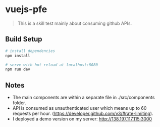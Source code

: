 # vuejs-pfe

> This is a skill test mainly about consuming github APIs.

## Build Setup

``` bash
# install dependencies
npm install

# serve with hot reload at localhost:8080
npm run dev
```
## Notes

* The main components are within a separate file in ./src/components folder.
* API is consumed as unauthenticated user which means up to 60 requests per hour. (https://developer.github.com/v3/#rate-limiting).
* I deployed a demo version on my server: http://138.197.117.115:3000
